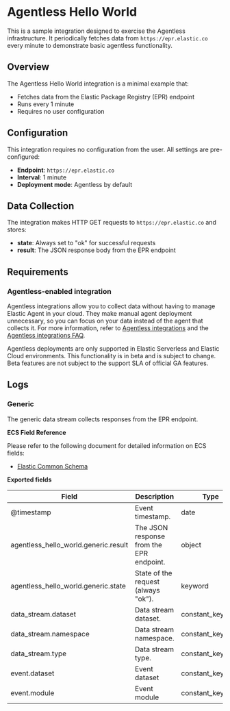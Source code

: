 # Agentless Hello World

This is a sample integration designed to exercise the Agentless infrastructure. It periodically fetches data from `https://epr.elastic.co` every minute to demonstrate basic agentless functionality.

## Overview

The Agentless Hello World integration is a minimal example that:
- Fetches data from the Elastic Package Registry (EPR) endpoint
- Runs every 1 minute
- Requires no user configuration

## Configuration

This integration requires no configuration from the user. All settings are pre-configured:
- **Endpoint**: `https://epr.elastic.co`
- **Interval**: 1 minute
- **Deployment mode**: Agentless by default

## Data Collection

The integration makes HTTP GET requests to `https://epr.elastic.co` and stores:
- **state**: Always set to "ok" for successful requests
- **result**: The JSON response body from the EPR endpoint

## Requirements

### Agentless-enabled integration

Agentless integrations allow you to collect data without having to manage Elastic Agent in your cloud. They make manual agent deployment unnecessary, so you can focus on your data instead of the agent that collects it. For more information, refer to [Agentless integrations](https://www.elastic.co/guide/en/serverless/current/security-agentless-integrations.html) and the [Agentless integrations FAQ](https://www.elastic.co/guide/en/serverless/current/agentless-integration-troubleshooting.html).

Agentless deployments are only supported in Elastic Serverless and Elastic Cloud environments. This functionality is in beta and is subject to change. Beta features are not subject to the support SLA of official GA features.

## Logs

### Generic

The generic data stream collects responses from the EPR endpoint.

**ECS Field Reference**

Please refer to the following document for detailed information on ECS fields:
- [Elastic Common Schema](https://www.elastic.co/guide/en/ecs/current/ecs-field-reference.html)

**Exported fields**

| Field | Description | Type |
|---|---|---|
| @timestamp | Event timestamp. | date |
| agentless_hello_world.generic.result | The JSON response from the EPR endpoint. | object |
| agentless_hello_world.generic.state | State of the request (always "ok"). | keyword |
| data_stream.dataset | Data stream dataset. | constant_keyword |
| data_stream.namespace | Data stream namespace. | constant_keyword |
| data_stream.type | Data stream type. | constant_keyword |
| event.dataset | Event dataset | constant_keyword |
| event.module | Event module | constant_keyword |
